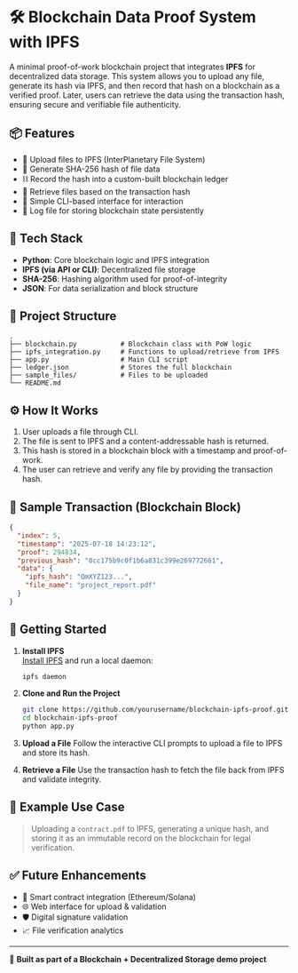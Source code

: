 
# 🛠️ Blockchain Data Proof System with IPFS

A minimal proof-of-work blockchain project that integrates **IPFS** for decentralized data storage. This system allows you to upload any file, generate its hash via IPFS, and then record that hash on a blockchain as a verified proof. Later, users can retrieve the data using the transaction hash, ensuring secure and verifiable file authenticity.

## 📦 Features

- 🚀 Upload files to IPFS (InterPlanetary File System)
- 🔐 Generate SHA-256 hash of file data
- ⛓️ Record the hash into a custom-built blockchain ledger
- 🧾 Retrieve files based on the transaction hash
- 🧠 Simple CLI-based interface for interaction
- 📂 Log file for storing blockchain state persistently

## 🧰 Tech Stack

- **Python**: Core blockchain logic and IPFS integration
- **IPFS (via API or CLI)**: Decentralized file storage
- **SHA-256**: Hashing algorithm used for proof-of-integrity
- **JSON**: For data serialization and block structure

## 📁 Project Structure

```
.
├── blockchain.py           # Blockchain class with PoW logic
├── ipfs_integration.py     # Functions to upload/retrieve from IPFS
├── app.py                  # Main CLI script
├── ledger.json             # Stores the full blockchain
├── sample_files/           # Files to be uploaded
└── README.md
```

## ⚙️ How It Works

1. User uploads a file through CLI.
2. The file is sent to IPFS and a content-addressable hash is returned.
3. This hash is stored in a blockchain block with a timestamp and proof-of-work.
4. The user can retrieve and verify any file by providing the transaction hash.

## 📝 Sample Transaction (Blockchain Block)

```json
{
  "index": 5,
  "timestamp": "2025-07-18 14:23:12",
  "proof": 294834,
  "previous_hash": "0cc175b9c0f1b6a831c399e269772661",
  "data": {
    "ipfs_hash": "QmXYZ123...",
    "file_name": "project_report.pdf"
  }
}
```

## 🚀 Getting Started

1. **Install IPFS**  
   [Install IPFS](https://docs.ipfs.io/install/) and run a local daemon:
   ```bash
   ipfs daemon
   ```

2. **Clone and Run the Project**
   ```bash
   git clone https://github.com/yourusername/blockchain-ipfs-proof.git
   cd blockchain-ipfs-proof
   python app.py
   ```

3. **Upload a File**
   Follow the interactive CLI prompts to upload a file to IPFS and store its hash.

4. **Retrieve a File**
   Use the transaction hash to fetch the file back from IPFS and validate integrity.

## 🧪 Example Use Case

> Uploading a `contract.pdf` to IPFS, generating a unique hash, and storing it as an immutable record on the blockchain for legal verification.

## ✅ Future Enhancements

- 🔗 Smart contract integration (Ethereum/Solana)
- 🌐 Web interface for upload & validation
- 🛡️ Digital signature validation
- 📈 File verification analytics

---

🧠 **Built as part of a Blockchain + Decentralized Storage demo project**
